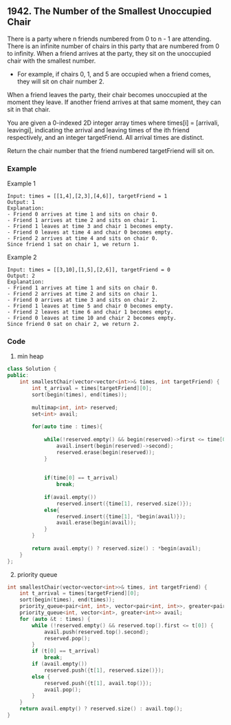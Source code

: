 ## 1942. The Number of the Smallest Unoccupied Chair

There is a party where n friends numbered from 0 to n - 1 are attending. There is an infinite number of chairs in this party that are numbered from 0 to infinity. When a friend arrives at the party, they sit on the unoccupied chair with the smallest number.

- For example, if chairs 0, 1, and 5 are occupied when a friend comes, they will sit on chair number 2.

When a friend leaves the party, their chair becomes unoccupied at the moment they leave. If another friend arrives at that same moment, they can sit in that chair.

You are given a 0-indexed 2D integer array times where times[i] = [arrivali, leavingi], indicating the arrival and leaving times of the ith friend respectively, and an integer targetFriend. All arrival times are distinct.

Return the chair number that the friend numbered targetFriend will sit on.

### Example

Example 1

```text
Input: times = [[1,4],[2,3],[4,6]], targetFriend = 1
Output: 1
Explanation: 
- Friend 0 arrives at time 1 and sits on chair 0.
- Friend 1 arrives at time 2 and sits on chair 1.
- Friend 1 leaves at time 3 and chair 1 becomes empty.
- Friend 0 leaves at time 4 and chair 0 becomes empty.
- Friend 2 arrives at time 4 and sits on chair 0.
Since friend 1 sat on chair 1, we return 1.
```

Example 2

```text
Input: times = [[3,10],[1,5],[2,6]], targetFriend = 0
Output: 2
Explanation: 
- Friend 1 arrives at time 1 and sits on chair 0.
- Friend 2 arrives at time 2 and sits on chair 1.
- Friend 0 arrives at time 3 and sits on chair 2.
- Friend 1 leaves at time 5 and chair 0 becomes empty.
- Friend 2 leaves at time 6 and chair 1 becomes empty.
- Friend 0 leaves at time 10 and chair 2 becomes empty.
Since friend 0 sat on chair 2, we return 2.
```

### Code

1. min heap

```C++
class Solution {
public:
    int smallestChair(vector<vector<int>>& times, int targetFriend) {
        int t_arrival = times[targetFriend][0];
        sort(begin(times), end(times));
        
        multimap<int, int> reserved;
        set<int> avail;
        
        for(auto time : times){
            
            while(!reserved.empty() && begin(reserved)->first <= time[0]){
                avail.insert(begin(reserved)->second);
                reserved.erase(begin(reserved));
            }
            
                
            if(time[0] == t_arrival)
                break;
            
            if(avail.empty())
                reserved.insert({time[1], reserved.size()});
            else{
                reserved.insert({time[1], *begin(avail)});
                avail.erase(begin(avail));
            }
        }
        
        return avail.empty() ? reserved.size() : *begin(avail);
    }
};
```

2. priority queue

```c++
int smallestChair(vector<vector<int>>& times, int targetFriend) {
    int t_arrival = times[targetFriend][0];
    sort(begin(times), end(times));
    priority_queue<pair<int, int>, vector<pair<int, int>>, greater<pair<int, int>>> reserved;
    priority_queue<int, vector<int>, greater<int>> avail;    
    for (auto &t : times) {
        while (!reserved.empty() && reserved.top().first <= t[0]) {
            avail.push(reserved.top().second);
            reserved.pop();
        }
        if (t[0] == t_arrival)
            break;
        if (avail.empty())
            reserved.push({t[1], reserved.size()});
        else {
            reserved.push({t[1], avail.top()});
            avail.pop();
        }
    }
    return avail.empty() ? reserved.size() : avail.top();
}
```
